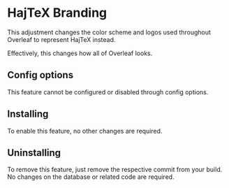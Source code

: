 # HajTeX Branding

This adjustment changes the color scheme and logos used throughout Overleaf to represent HajTeX instead.

Effectively, this changes how all of Overleaf looks.

## Config options

This feature cannot be configured or disabled through config options.

## Installing

To enable this feature, no other changes are required.

## Uninstalling

To remove this feature, just remove the respective commit from your build. No changes on the database or related code are required.
